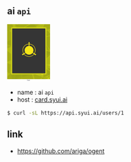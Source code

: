 ## ai `api`

<img src="./icon/card.png" width="100">

- name : ai `api`
- host : [card.syui.ai](https://card.syui.ai)

```sh
$ curl -sL https://api.syui.ai/users/1
```

## link

- https://github.com/ariga/ogent

